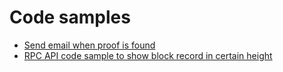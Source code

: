 # Code samples

- [Send email when proof is found](./send_email_when_proof_is_found)
- [RPC API code sample to show block record in certain height](./get_block_by_height)
